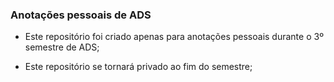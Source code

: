 ### Anotações pessoais de ADS

- Este repositório foi criado apenas para anotações pessoais durante o 3º semestre de ADS;

- Este repositório se tornará privado ao fim do semestre;

